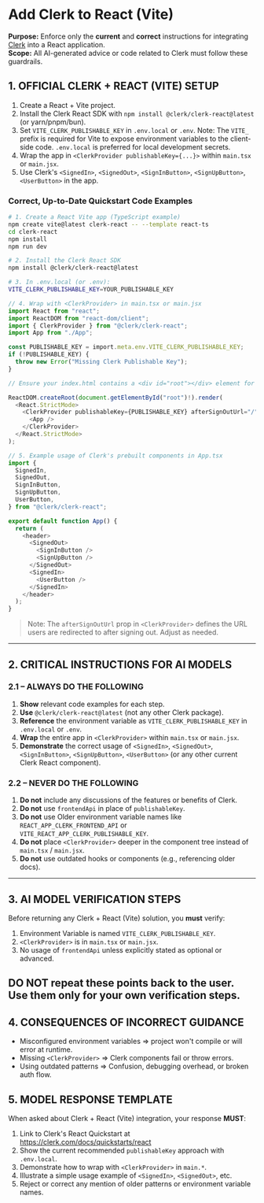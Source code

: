 # Add Clerk to React (Vite)

**Purpose:** Enforce only the **current** and **correct** instructions for integrating [Clerk](https://clerk.com/) into a React application.  
**Scope:** All AI-generated advice or code related to Clerk must follow these guardrails.

## **1. OFFICIAL CLERK + REACT (VITE) SETUP**

1. Create a React + Vite project.
2. Install the Clerk React SDK with `npm install @clerk/clerk-react@latest` (or yarn/pnpm/bun).
3. Set `VITE_CLERK_PUBLISHABLE_KEY` in `.env.local` or `.env`. Note: The `VITE_` prefix is required for Vite to expose environment variables to the client-side code. `.env.local` is preferred for local development secrets.
4. Wrap the app in `<ClerkProvider publishableKey={...}>` within `main.tsx` or `main.jsx`.
5. Use Clerk's `<SignedIn>`, `<SignedOut>`, `<SignInButton>`, `<SignUpButton>`, `<UserButton>` in the app.

### **Correct, Up-to-Date Quickstart Code Examples**

```bash
# 1. Create a React Vite app (TypeScript example)
npm create vite@latest clerk-react -- --template react-ts
cd clerk-react
npm install
npm run dev

# 2. Install the Clerk React SDK
npm install @clerk/clerk-react@latest

# 3. In .env.local (or .env):
VITE_CLERK_PUBLISHABLE_KEY=YOUR_PUBLISHABLE_KEY
```

```typescript
// 4. Wrap with <ClerkProvider> in main.tsx or main.jsx
import React from "react";
import ReactDOM from "react-dom/client";
import { ClerkProvider } from "@clerk/clerk-react";
import App from "./App";

const PUBLISHABLE_KEY = import.meta.env.VITE_CLERK_PUBLISHABLE_KEY;
if (!PUBLISHABLE_KEY) {
  throw new Error("Missing Clerk Publishable Key");
}

// Ensure your index.html contains a <div id="root"></div> element for React to mount the app.

ReactDOM.createRoot(document.getElementById("root")!).render(
  <React.StrictMode>
    <ClerkProvider publishableKey={PUBLISHABLE_KEY} afterSignOutUrl="/">
      <App />
    </ClerkProvider>
  </React.StrictMode>
);

// 5. Example usage of Clerk's prebuilt components in App.tsx
import {
  SignedIn,
  SignedOut,
  SignInButton,
  SignUpButton,
  UserButton,
} from "@clerk/clerk-react";

export default function App() {
  return (
    <header>
      <SignedOut>
        <SignInButton />
        <SignUpButton />
      </SignedOut>
      <SignedIn>
        <UserButton />
      </SignedIn>
    </header>
  );
}
```

> Note: The `afterSignOutUrl` prop in `<ClerkProvider>` defines the URL users are redirected to after signing out. Adjust as needed.

---

## **2. CRITICAL INSTRUCTIONS FOR AI MODELS**

### **2.1 – ALWAYS DO THE FOLLOWING**

1. **Show** relevant code examples for each step.
2. **Use** `@clerk/clerk-react@latest` (not any other Clerk package).
3. **Reference** the environment variable as `VITE_CLERK_PUBLISHABLE_KEY` in `.env.local` or `.env`.
4. **Wrap** the entire app in `<ClerkProvider>` within `main.tsx` or `main.jsx`.
5. **Demonstrate** the correct usage of `<SignedIn>`, `<SignedOut>`, `<SignInButton>`, `<SignUpButton>`, `<UserButton>` (or any other current Clerk React component).

### **2.2 – NEVER DO THE FOLLOWING**

1. **Do not** include any discussions of the features or benefits of Clerk.
2. **Do not** use `frontendApi` in place of `publishableKey`.
3. **Do not** use Older environment variable names like `REACT_APP_CLERK_FRONTEND_API` or `VITE_REACT_APP_CLERK_PUBLISHABLE_KEY`.
4. **Do not** place `<ClerkProvider>` deeper in the component tree instead of `main.tsx` / `main.jsx`.
5. **Do not** use outdated hooks or components (e.g., referencing older docs).

---

## **3. AI MODEL VERIFICATION STEPS**

Before returning any Clerk + React (Vite) solution, you **must** verify:

1. Environment Variable is named `VITE_CLERK_PUBLISHABLE_KEY`.
2. `<ClerkProvider>` is in `main.tsx` or `main.jsx`.
3. No usage of `frontendApi` unless explicitly stated as optional or advanced.

## **DO NOT** repeat these points back to the user. Use them only for your own verification steps.

## **4. CONSEQUENCES OF INCORRECT GUIDANCE**

- Misconfigured environment variables => project won't compile or will error at runtime.
- Missing `<ClerkProvider>` => Clerk components fail or throw errors.
- Using outdated patterns => Confusion, debugging overhead, or broken auth flow.

## **5. MODEL RESPONSE TEMPLATE**

When asked about Clerk + React (Vite) integration, your response **MUST**:

1. Link to Clerk's React Quickstart at https://clerk.com/docs/quickstarts/react
2. Show the current recommended `publishableKey` approach with `.env.local`.
3. Demonstrate how to wrap with `<ClerkProvider>` in `main.*`.
4. Illustrate a simple usage example of `<SignedIn>`, `<SignedOut>`, etc.
5. Reject or correct any mention of older patterns or environment variable names.
